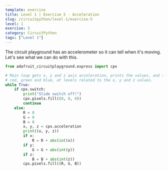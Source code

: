```yaml
---
template: exercise
title: Level 1 | Exercise 5 - Acceleration
slug: /circuitpython/level-1/exercise-5
level: 1
exercise: 5
category: CircuitPython
tags: ["Level 1"]
---
```


The circuit playground has an accelerometer so it can tell when it's moving. Let's see what we can do with this.

```python
from adafruit_circuitplayground.express import cpx

# Main loop gets x, y and z axis acceleration, prints the values, and turns on
# red, green and blue, at levels related to the x, y and z values.
while True:
    if cpx.switch:
        print("Slide switch off!")
        cpx.pixels.fill((0, 0, 0))
        continue
    else:
        R = 0
        G = 0
        B = 0
        x, y, z = cpx.acceleration
        print((x, y, z))
        if x:
            R = R + abs(int(x))
        if y:
            G = G + abs(int(y))
        if z:
            B = B + abs(int(z))
        cpx.pixels.fill((R, G, B))
```
